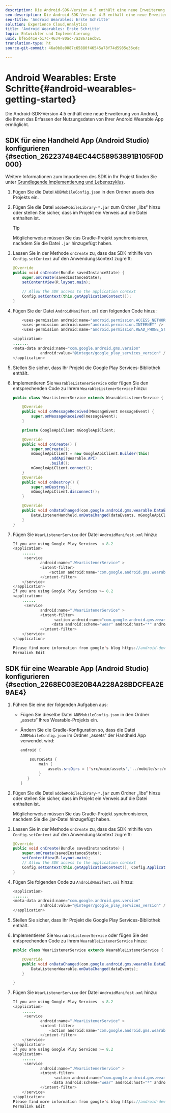 ```yaml
---
description: Die Android-SDK-Version 4.5 enthält eine neue Erweiterung von Android, die Ihnen das Erfassen der Nutzungsdaten von Ihrer Android Wearable App ermöglicht.
seo-description: Die Android-SDK-Version 4.5 enthält eine neue Erweiterung von Android, die Ihnen das Erfassen der Nutzungsdaten von Ihrer Android Wearable App ermöglicht.
seo-title: 'Android Wearables: Erste Schritte'
solution: Experience Cloud,Analytics
title: 'Android Wearables: Erste Schritte'
topic: Entwickler und Implementierung
uuid: bfe5d41e-b17c-4634-80ac-7a38671ecb81
translation-type: ht
source-git-commit: 46a0b8e0087c65880f46545a78f74d5985e36cdc

---
```



# Android Wearables: Erste Schritte{#android-wearables-getting-started}

Die Android-SDK-Version 4.5 enthält eine neue Erweiterung von Android, die Ihnen das Erfassen der Nutzungsdaten von Ihrer Android Wearable App ermöglicht.

## SDK für eine Handheld App (Android Studio) konfigurieren {#section_262237484EC44C58953891B105F0D000}

Weitere Informationen zum Importieren des SDK in Ihr Projekt finden Sie unter [Grundlegende Implementierung und Lebenszyklus](/help/android/getting-started/dev-qs.md).

1. Fügen Sie die Datei `ADBMobileConfig.json` in den Ordner assets des Projekts ein.
1. Fügen Sie die Datei `adobeMobileLibrary-*.jar` zum Ordner „libs“ hinzu oder stellen Sie sicher, dass im Projekt ein Verweis auf die Datei enthalten ist.

   >[!TIP]
   >
   >Möglicherweise müssen Sie das Gradle-Projekt synchronisieren, nachdem Sie die Datei `.jar` hinzugefügt haben.

1. Lassen Sie in der Methode `onCreate` zu, dass das SDK mithilfe von `Config.setContext` auf den Anwendungskontext zugreift:

   ```java
   @Override 
   public void onCreate(Bundle savedInstanceState) { 
       super.onCreate(savedInstanceState); 
       setContentView(R.layout.main); 
   
       // Allow the SDK access to the application context 
       Config.setContext(this.getApplicationContext()); 
   }
   ```

1. Fügen Sie der Datei `AndroidManifest.xml` den folgenden Code hinzu:

   ```java
       <uses-permission android:name="android.permission.ACCESS_NETWORK_STATE" /> 
       <uses-permission android:name="android.permission.INTERNET" /> 
       <uses-permission android:name="android.permission.READ_PHONE_STATE" /> 
   
   <application> 
   ....... 
   <meta-data android:name="com.google.android.gms.version" 
               android:value="@integer/google_play_services_version" /> 
   </application>
   ```

1. Stellen Sie sicher, dass Ihr Projekt die Google Play Services-Bibliothek enthält.
1. Implementieren Sie `WearableListenerService` oder fügen Sie den entsprechenden Code zu Ihrem `WearableListenerService` hinzu:

   ```java
   public class WearListenerService extends WearableListenerService { 
   
       @Override 
       public void onMessageReceived(MessageEvent messageEvent) { 
           super.onMessageReceived(messageEvent); 
       } 
   
       private GoogleApiClient mGoogleApiClient; 
   
       @Override 
       public void onCreate() { 
           super.onCreate(); 
           mGoogleApiClient = new GoogleApiClient.Builder(this) 
                   .addApi(Wearable.API) 
                   .build(); 
           mGoogleApiClient.connect(); 
       } 
       @Override 
       public void onDestroy() { 
           super.onDestroy(); 
           mGoogleApiClient.disconnect(); 
       } 
   
       @Override 
       public void onDataChanged(com.google.android.gms.wearable.DataEventBuffer dataEvents) { 
           DataListenerHandheld.onDataChanged(dataEvents, mGoogleApiClient, this); 
       } 
   }
   ```

1. Fügen Sie `WearListenerService` der Datei `AndroidManifest.xml` hinzu:

   ```java
   If you are using Google Play Services  < 8.2 
   <application> 
       ...... 
        <service 
               android:name=".WearListenerService" > 
               <intent-filter> 
                   <action android:name="com.google.android.gms.wearable.BIND_LISTENER" /> 
               </intent-filter> 
       </service> 
   </application> 
   If you are using Google Play Services >= 8.2 
   <application> 
       ...... 
        <service 
               android:name=".WearListenerService" > 
               <intent-filter> 
                     <action android:name="com.google.android.gms.wearable.DATA_CHANGED" /> 
                    <data android:scheme="wear" android:host="*" android:pathPrefix="/abdmobile" /> 
               </intent-filter> 
       </service> 
   </application> 
   
   Please find more information from google's blog https://android-developers.googleblog.com/2016/04/deprecation-of-bindlistener.html. 
   Permalink Edit
   ```

## SDK für eine Wearable App (Android Studio) konfigurieren {#section_2268EC03E20B4A228A28BDCFEA2E9AE4}

1. Führen Sie eine der folgenden Aufgaben aus:

   * Fügen Sie dieselbe Datei `ADBMobileConfig.json` in den Ordner „assets“ Ihres Wearable-Projekts ein.
   * Ändern Sie die Gradle-Konfiguration so, dass die Datei `ADBMobileConfig.json` im Ordner „assets“ der Handheld App verwendet wird:

      ```java
      android { 
      
          sourceSets { 
              main { 
                  assets.srcDirs = ['src/main/assets','../mobile/src/main/assets'] 
              } 
         } 
      }
      ```

1. Fügen Sie die Datei `adobeMobileLibrary-*.jar` zum Ordner „libs“ hinzu oder stellen Sie sicher, dass im Projekt ein Verweis auf die Datei enthalten ist.

   Möglicherweise müssen Sie das Gradle-Projekt synchronisieren, nachdem Sie die .jar-Datei hinzugefügt haben.

1. Lassen Sie in der Methode `onCreate` zu, dass das SDK mithilfe von `Config.setContext` auf den Anwendungskontext zugreift:

   ```java
   @Override 
   public void onCreate(Bundle savedInstanceState) { 
       super.onCreate(savedInstanceState); 
       setContentView(R.layout.main);      
       // Allow the SDK access to the application context 
       Config.setContext(this.getApplicationContext(), Config.ApplicationType.APPLICATION_TYPE_WEARABLE); 
   }
   ```

1. Fügen Sie folgenden Code zu `AndroidManifest.xml` hinzu:

   ```java
   <application> 
   ....... 
   <meta-data android:name="com.google.android.gms.version" 
               android:value="@integer/google_play_services_version" /> 
   </application>
   ```

1. Stellen Sie sicher, dass Ihr Projekt die Google Play Services-Bibliothek enthält.
1. Implementieren Sie `WearableListenerService` oder fügen Sie den entsprechenden Code zu Ihrem `WearableListenerService` hinzu:

   ```java
   public class WearListenerService extends WearableListenerService { 
   
       @Override 
       public void onDataChanged(com.google.android.gms.wearable.DataEventBuffer dataEvents) { 
           DataListenerWearable.onDataChanged(dataEvents); 
       } 
   
   }
   ```

1. Fügen Sie `WearListenerService` der Datei `AndroidManifest.xml` hinzu:

   ```java
   If you are using Google Play Services  < 8.2 
   <application> 
       ...... 
        <service 
               android:name=".WearListenerService" > 
               <intent-filter> 
                   <action android:name="com.google.android.gms.wearable.BIND_LISTENER" /> 
               </intent-filter> 
       </service> 
   </application> 
   If you are using Google Play Services >= 8.2 
   <application> 
       ...... 
        <service 
               android:name=".WearListenerService" > 
               <intent-filter> 
                     <action android:name="com.google.android.gms.wearable.DATA_CHANGED" /> 
                    <data android:scheme="wear" android:host="*" android:pathPrefix="/abdmobile" /> 
               </intent-filter> 
       </service> 
   </application> 
   Please find more information from google's blog https://android-developers.googleblog.com/2016/04/deprecation-of-bindlistener.html. 
   Permalink Edit
   ```

